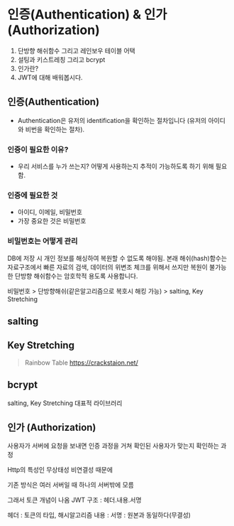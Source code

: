 # 인증(Authentication) & 인가(Authorization)

1. 단방향 해쉬함수 그리고 레인보우 테이블 어택
2. 설팅과 키스트레칭 그리고 bcrypt
3. 인가란?
4. JWT에 대해 배워봅시다.


## 인증(Authentication)

- Authentication은 유저의 identification을 확인하는 절차입니다 (유저의 아이디와 비번을 확인하는 절차).

### 인증이 필요한 이유?
- 우리 서비스를 누가 쓰는지? 어떻게 사용하는지  추적이 가능하도록 하기 위해 필요함.

### 인증에 필요한 것
 - 아이디, 이메일, 비밀번호
 - 가장 중요한 것은 비밀번호

### 비밀번호는 어떻게 관리
DB에 저장 시 개인 정보를 해싱하여 복원할 수 없도록 해야됨.
본래 해쉬(hash)함수는 자료구조에서 빠른 자료의 검색, 데이터의 위변조 체크를 위해서 쓰지만 복원이 불가능한 단방향 해쉬함수는 암호학적 용도록 사용합니다.

비밀번호 > 단방향해쉬(같은알고리즘으로 복호시 해킹 가능) > salting, Key Stretching 

## salting

## Key Stretching


>Rainbow Table
>https://crackstaion.net/

## bcrypt
salting, Key Stretching 대표적 라이브러리

## 인가 (Authorization)
사용자가 서버에 요청을 보내면 인증 과정을 거쳐 확인된 사용자가 맞는지 확인하는 과정

Http의 특성인 무상태성 비연결성 때문에

기존 방식은 여러 서버일 때 하나의 서버밖에 모름

그래서 토큰 개념이 나옴
JWT 구조 : 헤더.내용.서명

헤더 : 토큰의 타입, 해시알고리즘
내용 : 
서명 : 원본과 동일하다(무결성)